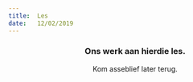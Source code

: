 ```yaml
---
title:  Les
date:   12/02/2019
---
```


### <center>Ons werk aan hierdie les.</center>
<center>Kom asseblief later terug.</center>